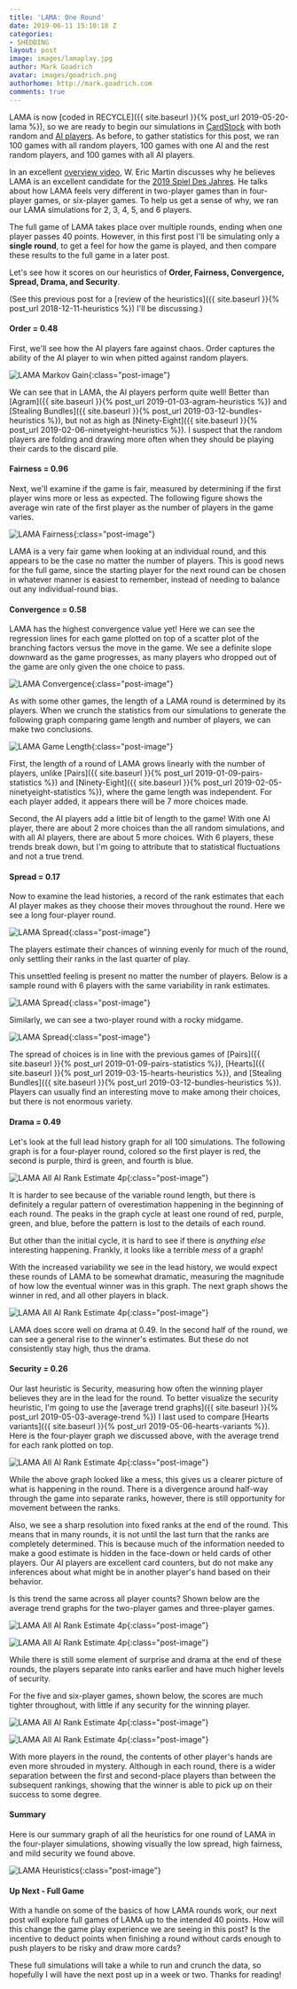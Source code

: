 ```yaml
---
title: 'LAMA: One Round'
date: 2019-06-11 15:10:18 Z
categories:
- SHEDDING
layout: post
image: images/lamaplay.jpg
author: Mark Goadrich
avatar: images/goadrich.png
authorhome: http://mark.goadrich.com
comments: true
---
```


LAMA is now [coded in RECYCLE]({{ site.baseurl }}{% post_url 2019-05-20-lama %}), so 
we are ready to begin our simulations in [CardStock](http://github.com/mgoadric/cardstock) with both random and 
[AI players](https://cardstock.readthedocs.io/en/latest/aiplayers/pipmc.html). 
As before, to gather statistics for this post, we ran 100 games with all random players, 100 games with 
one AI and the rest random players, and 100 games with all AI players. 

In an excellent [overview video](https://boardgamegeek.com/blogpost/90248/game-overview-lama-or-handle-your-llamas-care),
W. Eric Martin discusses why he believes LAMA is an excellent candidate for the
[2019 Spiel Des Jahres](https://www.spiel-des-jahres.com/de/hier-sind-die-nominierten-2019).
He talks about how LAMA feels very different in two-player games than in 
four-player games, or six-player games. To help us get 
a sense of why, we ran our LAMA simulations for
2, 3, 4, 5, and 6 players. 

The full game of LAMA takes place over multiple rounds, ending when one player
passes 40 points. However, in this first post I'll be simulating only a **single round**,
to get a feel for how the game is played, and then compare these results to the
full game in a later post.

Let's see how it scores on our 
heuristics of **Order, Fairness, Convergence, Spread, Drama, and Security**. 

(See this previous post for a [review of the heuristics]({{ site.baseurl }}{% post_url 2018-12-11-heuristics %}) I'll be 
discussing.)

#### Order = 0.48

First, we'll see how the AI players fare against chaos. Order captures the ability of the 
AI player to win when pitted against random players.

![LAMA Markov Gain]({{site.url}}{{site.baseurl}}/images/lama/aiwinrate.png){:class="post-image"}

We can see that in LAMA, the AI players perform quite well! Better than 
[Agram]({{ site.baseurl }}{% post_url 2019-01-03-agram-heuristics %})
and 
[Stealing Bundles]({{ site.baseurl }}{% post_url 2019-03-12-bundles-heuristics %}), 
but not as high as
[Ninety-Eight]({{ site.baseurl }}{% post_url 2019-02-06-ninetyeight-heuristics %}).
I suspect that the random players are 
folding and drawing more often when they should be playing their cards to the discard pile.

#### Fairness = 0.96

Next, we'll examine if the game is fair, measured by determining if the first player wins
more or less as expected. The following figure shows the average win rate of the first player
as the number of players in the game varies.

![LAMA Fairness]({{site.url}}{{site.baseurl}}/images/lama/fairness.png){:class="post-image"}

LAMA is a very fair game when looking at an individual round, and this appears to be the 
case no matter the number of players. This is good news for the full game, since the
starting player for the next round can be chosen in whatever manner is easiest to remember,
instead of needing to balance out any individual-round bias.

#### Convergence = 0.58

LAMA has the highest convergence value yet! Here we can see the regression lines for each game
plotted on top of a scatter plot of the branching factors versus the move in the game. We see
a definite slope downward as the game progresses, as many players who dropped out of the game
are only given the one choice to pass.

![LAMA Convergence]({{site.url}}{{site.baseurl}}/images/lama/convergence.png){:class="post-image"}

As with some other games, the length of a LAMA round is determined by its players. When we crunch the 
statistics from our simulations to generate the following graph comparing game length and number of 
players, we can make two conclusions. 

![LAMA Game Length]({{site.url}}{{site.baseurl}}/images/lama/gamelength.png){:class="post-image"}

First, the length of a round of LAMA grows linearly with the number of players, unlike 
[Pairs]({{ site.baseurl }}{% post_url 2019-01-09-pairs-statistics %})
and 
[Ninety-Eight]({{ site.baseurl }}{% post_url 2019-02-05-ninetyeight-statistics %}), 
where the game length was independent. For each player added, it appears there will be 7 more choices made. 

Second, the AI players add a little bit of length to the game! With one AI player, there are 
about 2 more choices than the all random simulations, and with all AI players, there are about 
5 more choices.  With 6 players, these trends break down, but I'm going to attribute that to 
statistical fluctuations and not a true trend.

#### Spread = 0.17

Now to examine the lead histories, a record of the rank estimates that each AI player
makes as they choose their moves throughout the round. Here we see a long four-player round.

![LAMA Spread]({{site.url}}{{site.baseurl}}/images/lama/allaionegame4.png){:class="post-image"}

The players estimate their chances of winning evenly for much of the round, only settling their
ranks in the last quarter of play.

This unsettled feeling is present no matter the number of players. Below is a sample round
with 6 players with the same variability in rank estimates.

![LAMA Spread]({{site.url}}{{site.baseurl}}/images/lama/allaionegame6.png){:class="post-image"}

Similarly, we can see a two-player round with a rocky midgame.

![LAMA Spread]({{site.url}}{{site.baseurl}}/images/lama/allaionegame2.png){:class="post-image"}

The spread of choices is in line with the previous games of 
[Pairs]({{ site.baseurl }}{% post_url 2019-01-09-pairs-statistics %}), 
[Hearts]({{ site.baseurl }}{% post_url 2019-03-15-hearts-heuristics %}), and 
[Stealing Bundles]({{ site.baseurl }}{% post_url 2019-03-12-bundles-heuristics %}). Players can
usually find an interesting move to make among their choices, but there is not enormous variety.


#### Drama = 0.49

Let's look at the full lead history graph for all 100 simulations. The following
graph is for a four-player round, colored
so the first player is red, the second is purple, third is green, and fourth is blue.

![LAMA  All AI Rank Estimate 4p]({{site.url}}{{site.baseurl}}/images/lama/color-history4.png){:class="post-image"}

It is harder to see because of the variable round length, but there is definitely a regular
pattern of overestimation happening in the beginning of each round. The peaks in the graph cycle
at least one round of red, purple, green, and blue, before the pattern is lost to the details
of each round.

But other than the initial cycle, it is hard to see if there is *anything else* interesting
happening. Frankly, it looks like a terrible *mess* of a graph!

With the increased variability we see in the lead history, we would expect these rounds of LAMA
to be somewhat dramatic, measuring the magnitude of how low the eventual winner was in this graph. The 
next graph shows the winner in red, and all other players in black.

![LAMA  All AI Rank Estimate 4p]({{site.url}}{{site.baseurl}}/images/lama/leadhistory4.png){:class="post-image"}

LAMA does score well on drama at 0.49. In the second half of the round, we can see a general rise to 
the winner's estimates. But these do not consistently stay high, thus the drama.

#### Security = 0.26

Our last heuristic is Security, measuring how often the winning player believes they are 
in the lead for the round. To better visualize the security heuristic, I'm going to use
the 
[average trend graphs]({{ site.baseurl }}{% post_url 2019-05-03-average-trend %})
I last used to compare 
[Hearts variants]({{ site.baseurl }}{% post_url 2019-05-06-hearts-variants %}).
Here is the four-player graph we discussed above, with the average trend for each rank
plotted on top.

![LAMA  All AI Rank Estimate 4p]({{site.url}}{{site.baseurl}}/images/lama/lama-trends4.png){:class="post-image"}

While the above graph looked like a mess, this gives us a clearer picture of what is 
happening in the round. There is a divergence around half-way through the game
into separate ranks, however, there is still opportunity for movement between the ranks.

Also, we see a sharp resolution into fixed ranks at the end of the round. This
means that in many rounds, it is not until the last turn that the ranks are 
completely determined. This is because much of the information needed to make
a good estimate is hidden in the face-down or held cards of other players. Our
AI players are excellent card counters, but do not make any inferences about 
what might be in another player's hand based on their behavior.

Is this trend the same across all player counts? Shown below are the average
trend graphs for the two-player games and three-player games.

![LAMA  All AI Rank Estimate 4p]({{site.url}}{{site.baseurl}}/images/lama/lama-trends2.png){:class="post-image"}

![LAMA  All AI Rank Estimate 4p]({{site.url}}{{site.baseurl}}/images/lama/lama-trends3.png){:class="post-image"}

While there is still some element of surprise and drama at the end of these rounds, the players separate
into ranks earlier and have much higher levels of security.

For the five and six-player games, shown below, the scores are much tighter throughout, with 
little if any security for the winning player. 

![LAMA  All AI Rank Estimate 4p]({{site.url}}{{site.baseurl}}/images/lama/lama-trends5.png){:class="post-image"}

![LAMA  All AI Rank Estimate 4p]({{site.url}}{{site.baseurl}}/images/lama/lama-trends6.png){:class="post-image"}

With more players in the round, the contents 
of other player's hands are even more shrouded in mystery. Although in each round, 
there is a wider separation between the first and second-place players than between the
subsequent rankings, showing that the winner is able to pick up on their success
to some degree.

#### Summary

Here is our summary graph of all the heuristics for one round of LAMA in the four-player 
simulations, showing visually the low spread, high fairness, and mild security we found above.

![LAMA Heuristics]({{site.url}}{{site.baseurl}}/images/lama/heuristics.png){:class="post-image"}

#### Up Next - Full Game

With a handle on some of the basics of how LAMA rounds work, our next post will
explore full games of LAMA up to the intended 40 points. How will this change
the game play experience we are seeing in this post? Is the incentive to 
deduct points when finishing a round without cards enough to push players to 
be risky and draw more cards? 

These full simulations will take a while to run and crunch the data, so hopefully
I will have the next post up in a week or two. Thanks for reading!
